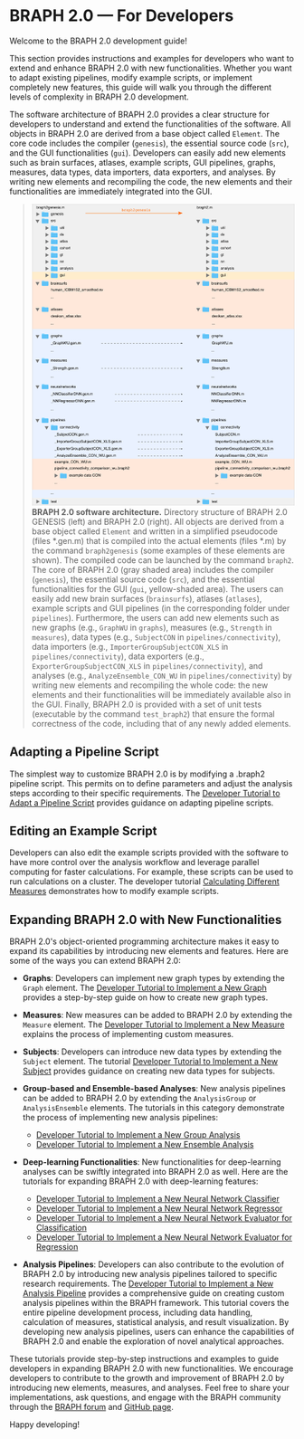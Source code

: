 # BRAPH 2.0 — For Developers

Welcome to the BRAPH 2.0 development guide! 

This section provides instructions and examples for developers who want to extend and enhance BRAPH 2.0 with new functionalities. Whether you want to adapt existing pipelines, modify example scripts, or implement completely new features, this guide will walk you through the different levels of complexity in BRAPH 2.0 development.

The software architecture of BRAPH 2.0 provides a clear structure for developers to understand and extend the functionalities of the software. All objects in BRAPH 2.0 are derived from a base object called `Element`. The core code includes the compiler (`genesis`), the essential source code (`src`), and the GUI functionalities (`gui`). Developers can easily add new elements such as brain surfaces, atlases, example scripts, GUI pipelines, graphs, measures, data types, data importers, data exporters, and analyses. By writing new elements and recompiling the code, the new elements and their functionalities are immediately integrated into the GUI.

> ![BRAPH 2.0 software architecture](../../figures/braph2genesis.png)
> **BRAPH 2.0 software architecture.**
Directory structure of BRAPH 2.0 GENESIS (left) and BRAPH 2.0 (right).
All objects are derived from a base object called `Element` and written in a simplified pseudocode (files *.gen.m) that is compiled into the actual elements (files *.m) by the command `braph2genesis` (some examples of these elements are shown).
The compiled code can be launched by the command `braph2`.
The core of BRAPH 2.0 (gray shaded area) includes the compiler (`genesis`), the essential source code (`src`), and the essential functionalities for the GUI (`gui`, yellow-shaded area).
The users can easily add new brain surfaces (`brainsurfs`), atlases (`atlases`), example scripts and GUI pipelines (in the corresponding folder under `pipelines`).
Furthermore, the users can add new elements such as new graphs (e.g., `GraphWU` in `graphs`), measures (e.g., `Strength` in `measures`), data types (e.g., `SubjectCON` in `pipelines/connectivity`), data importers (e.g., `ImporterGroupSubjectCON_XLS` in `pipelines/connectivity`), data exporters (e.g., `ExporterGroupSubjectCON_XLS` in `pipelines/connectivity`), and analyses (e.g., `AnalyzeEnsemble_CON_WU` in `pipelines/connectivity`) by writing new elements and recompiling the whole code: the new elements and their functionalities will be immediately available also in the GUI.
Finally, BRAPH 2.0 is provided with a set of unit tests (executable by the command `test_braph2`) that ensure the formal correctness of the code, including that of any newly added elements.

## Adapting a Pipeline Script

The simplest way to customize BRAPH 2.0 is by modifying a .braph2 pipeline script. This permits on to define parameters and adjust the analysis steps according to their specific requirements. The [Developer Tutorial to Adapt a Pipeline Script](tutorials/developers/devdoc_pipeline.pdf) provides guidance on adapting pipeline scripts.

## Editing an Example Script

Developers can also edit the example scripts provided with the software to have more control over the analysis workflow and leverage parallel computing for faster calculations. For example, these scripts can be used to run calculations on a cluster. The developer tutorial <a href="https://github.com/giovannivolpe/BRAPH-2-Matlab-beta/blob/develop/tutorials/developers/devdoc_script_measure.pdf">Calculating Different Measures</a> demonstrates how to modify example scripts.

## Expanding BRAPH 2.0 with New Functionalities

BRAPH 2.0's object-oriented programming architecture makes it easy to expand its capabilities by introducing new elements and features. Here are some of the ways you can extend BRAPH 2.0:

- **Graphs**: Developers can implement new graph types by extending the `Graph` element. The [Developer Tutorial to Implement a New Graph](tutorials/developers/devdoc_graph.pdf) provides a step-by-step guide on how to create new graph types.

- **Measures**: New measures can be added to BRAPH 2.0 by extending the `Measure` element. The [Developer Tutorial to Implement a New Measure](tutorials/developers/devdoc_measure.pdf) explains the process of implementing custom measures.

- **Subjects**: Developers can introduce new data types by extending the `Subject` element. The tutorial [Developer Tutorial to Implement a New Subject](tutorials/developers/devdoc_subject.pdf) provides guidance on creating new data types for subjects.

- **Group-based and Ensemble-based Analyses**: New analysis pipelines can be added to BRAPH 2.0 by extending the `AnalysisGroup` or `AnalysisEnsemble` elements. The tutorials in this category demonstrate the process of implementing new analysis pipelines:
  - [Developer Tutorial to Implement a New Group Analysis](tutorials/developers/devdoc_analysis_group.pdf)
  - [Developer Tutorial to Implement a New Ensemble Analysis](tutorials/developers/devdoc_analysis_ensemble.pdf)

- **Deep-learning Functionalities**: New functionalities for deep-learning analyses can be swiftly integrated into BRAPH 2.0 as well. Here are the tutorials for expanding BRAPH 2.0 with deep-learning features:
  - [Developer Tutorial to Implement a New Neural Network Classifier](tutorials/developers/devdoc_nn_clas.pdf)
  - [Developer Tutorial to Implement a New Neural Network Regressor](tutorials/developers/devdoc_nn_reg.pdf)
  - [Developer Tutorial to Implement a New Neural Network Evaluator for Classification](tutorials/developers/devdoc_nn_clas_eval.pdf)
  - [Developer Tutorial to Implement a New Neural Network Evaluator for Regression](tutorials/developers/devdoc_nn_reg_eval.pdf)

- **Analysis Pipelines**: Developers can also contribute to the evolution of BRAPH 2.0 by introducing new analysis pipelines tailored to specific research requirements. The [Developer Tutorial to Implement a New Analysis Pipeline](tutorials/developers/devdoc_new_pipeline.pdf) provides a comprehensive guide on creating custom analysis pipelines within the BRAPH framework. This tutorial covers the entire pipeline development process, including data handling, calculation of measures, statistical analysis, and result visualization. By developing new analysis pipelines, users can enhance the capabilities of BRAPH 2.0 and enable the exploration of novel analytical approaches.

These tutorials provide step-by-step instructions and examples to guide developers in expanding BRAPH 2.0 with new functionalities. We encourage developers to contribute to the growth and improvement of BRAPH 2.0 by introducing new elements, measures, and analyses. Feel free to share your implementations, ask questions, and engage with the BRAPH community through the [BRAPH forum](http://braph.org/forums) and [GitHub page](https://github.com/softmatterlab/BRAPH-2-Matlab).

Happy developing!
